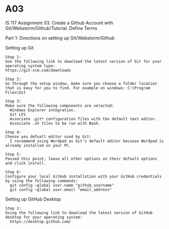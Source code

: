 # A03
IS 117 Assignment 03. Create a Github Account with Git/Webstorm/Github/Tutorial. Define Terms 


Part 1: Directions on setting up Git/Webstorm/Github

 Setting up Git
 
    Step 1:
    Use the following link to download the latest version of Git for your operating system type:
    https://git-scm.com/downloads
    
    Step 2:
    Go through the setup window, make sure you choose a folder location that is easy for you to find. For example on windows: C:\Program Files\Git
    
    Step 3:
    Make sure the following components are selected:
      Windows Explorer integration.
      Git LFS
      Associate .git* configuration files with the default text editor.
      Associate .sh files to be run with Bash.
      
    Step 4:
    Choose you defualt editor used by Git:
      I recommend using Wordpad as Git's default editor because Wordpad is already installed on your PC.
      
    Step 5:
    Passed this point, leave all other options on their default options and click install.
    
    Step 6:
    Configure your local GitHub installation with your GitHub credentials by using the following commands:
      git config –global user.name "github_username" 
      git config –global user.email "email_address"
      
  Setting up GitHub Desktop
  
    Step 1:
    Using the following link to download the latest version of GitHub desktop for your operating system:
      https://desktop.github.com/
